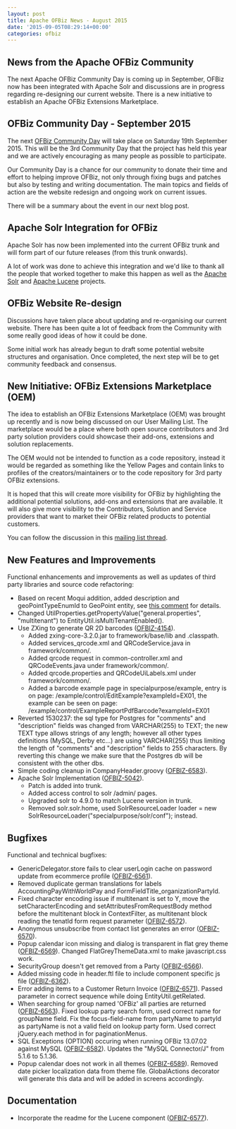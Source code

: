 ```yaml
---
layout: post
title: Apache OFBiz News - August 2015
date: '2015-09-05T08:29:14+00:00'
categories: ofbiz
---
```

<h2>News from the Apache OFBiz Community</h2>
The next Apache OFBiz Community Day is coming up in September, OFBiz now has been integrated with Apache Solr and discussions are in progress regarding re-designing our current website. There is a new initiative to establish an Apache OFBiz Extensions Marketplace.

<!--more-->
<h2>OFBiz Community Day - September 2015</h2>
The next <a href="https://cwiki.apache.org/confluence/display/OFBIZ/OFBiz+Community+Days">OFBiz Community Day</a> will take place on Saturday 19th September 2015. This will be the 3rd Community Day that the project has held this year and we are actively encouraging as many people as possible to participate.<p></p>
Our Community Day is a chance for our community to donate their time and effort to helping improve OFBiz, not only through fixing bugs and patches but also by testing and writing documentation. 
The main topics and fields of action are the website redesign and ongoing work on current issues. 
<p></p>
There will be a summary about the event in our next blog post.
<h2>Apache Solr Integration for OFBiz</h2>
Apache Solr has now been implemented into the current OFBiz trunk and will form part of our future releases (from this trunk onwards).<p></p> 

A lot of work was done to achieve this integration and we'd like to thank all the people that worked together to make this happen as well as the  <a href="http://lucene.apache.org/solr/">Apache Solr</a> and <a href="https://lucene.apache.org/core/">Apache Lucene</a> projects.<p></p>

<h2>OFBiz Website Re-design</h2>
Discussions have taken place about updating and re-organising our current website. There has been quite a lot of feedback from the Community with some really good ideas of how it could be done.<p></p>

Some initial work has already begun to draft some potential website structures and organisation. Once completed, the next step will be to get community feedback and consensus.

<h2>New Initiative: OFBiz Extensions Marketplace (OEM)</h2>
The idea to establish an OFBiz Extensions Marketplace (OEM) was brought up recently and is now being discussed on our User Mailing List. The marketplace would be a place where both open source contributors and 3rd party solution providers could showcase their add-ons, extensions and solution replacements.<p></p>

The OEM would not be intended to function as a code repository, instead it would be regarded as something like the Yellow Pages and contain links to profiles of the creators/maintainers or to the code repository for 3rd party OFBiz extensions.
<p></p>
It is hoped that this will create more visibility for OFBiz by highlighting the additional potential solutions, add-ons and extensions that are available. It will also give more visibility to the Contributors, Solution and Service providers that want to market their OFBiz related products to potential customers.
<p></p>
You can follow the discussion in this <a href="http://markmail.org/message/cjbsrxm467tqo4e2">mailing list thread</a>.
<h2>New Features and Improvements</h2>
Functional enhancements and improvements as well as updates of third party libraries and source code refactoring:
<ul>
	<li>Based on recent Moqui addition, added description and geoPointTypeEnumId to GeoPoint entity, see <a href="https://github.com/sssonline/moqui/commit/39a12eaedcc8e8d134457f6a38146737728bda24">this comment</a> for details.</li>
	<li>Changed UtilProperties.getPropertyValue("general.properties", "multitenant") to EntityUtil.isMultiTenantEnabled().</li>
	<li>Use ZXing to generate QR 2D barcodes (<a href="https://issues.apache.org/jira/browse/OFBIZ-4154">OFBIZ-4154</a>).
<ul>
	<li>Added zxing-core-3.2.0.jar to framework/base/lib and .classpath.</li>
	<li>Added services_qrcode.xml and QRCodeService.java in framework/common/.</li>
	<li>Added qrcode request in common-controller.xml and QRCodeEvents.java under framework/common/.</li>
	<li>Added qrcode.properties and QRCodeUiLabels.xml under framework/common/.</li>
	<li>Added a barcode example page in specialpurpose/example, entry is on page: /example/control/EditExample?exampleId=EX01, the example can be seen on page: /example/control/ExampleReportPdfBarcode?exampleId=EX01</li>
</ul>
</li>
	<li>Reverted 1530237: the sql type for Postgres for "comments" and "description" fields was changed from VARCHAR(255) to TEXT; the new TEXT type allows strings of any length; however all other types definitions (MySQL, Derby etc...) are using VARCHAR(255) thus limiting the length of "comments" and "description" fields to 255 characters. By reverting this change we make sure that the Postgres db will be consistent with the other dbs.</li>
	<li>Simple coding cleanup in CompanyHeader.groovy (<a href="https://issues.apache.org/jira/browse/OFBIZ-6583">OFBIZ-6583</a>).</li>
	<li>Apache Solr Implementation (<a href="https://issues.apache.org/jira/browse/OFBIZ-5042">OFBIZ-5042</a>).
<ul>
	<li>Patch is added into trunk.</li>
	<li>Added access control to solr /admin/ pages.</li>
	<li>Upgraded solr to 4.9.0 to match Lucene version in trunk.</li>
	<li>Removed solr.solr.home, used SolrResourceLoader loader = new SolrResourceLoader("specialpurpose/solr/conf");
instead.</li>
</ul>
</li>
</ul>
<h2>Bugfixes</h2>
Functional and technical bugfixes:
<ul>
	<li>GenericDelegator.store fails to clear userLogin cache on password update from ecommerce profile (<a href="https://issues.apache.org/jira/browse/OFBIZ-6561">OFBIZ-6561</a>).</li>
	<li>Removed duplicate german translations for labels AccountingPayWithWorldPay and FormFieldTitle_organizationPartyId.</li>
	<li>Fixed character encoding issue if multitenant is set to Y, move the setCharacterEncoding and setAttributesFromRequestBody method before the multitenant block in ContextFilter, as multitenant block reading the tenatId form request parameter (<a href="https://issues.apache.org/jira/browse/OFBIZ-6572">OFBIZ-6572</a>).</li>
	<li>Anonymous unsubscribe from contact list generates an error (<a href="https://issues.apache.org/jira/browse/OFBIZ-6570">OFBIZ-6570</a>).</li>
	<li>Popup calendar icon missing and dialog is transparent in flat grey theme (<a href="https://issues.apache.org/jira/browse/OFBIZ-6569">OFBIZ-6569</a>). Changed FlatGreyThemeData.xml to make javascript.css work.</li>
	<li>SecurityGroup doesn't get removed from a Party (<a href="https://issues.apache.org/jira/browse/OFBIZ-6566">OFBIZ-6566</a>).</li>
	<li>Added missing code in header.ftl file to include component specific js file (<a href="https://issues.apache.org/jira/browse/OFBIZ-6362">OFBIZ-6362</a>).</li>
	<li>Error adding items to a Customer Return Invoice (<a href="https://issues.apache.org/jira/browse/OFBIZ-6571">OFBIZ-6571</a>). Passed parameter in correct sequence while doing EntityUtil.getRelated.</li>
	<li>When searching for group named 'OFBiz' all parties are returned (<a href="https://issues.apache.org/jira/browse/OFBIZ-6563">OFBIZ-6563</a>). Fixed lookup party search form, used correct name for groupName field. Fix the focus-field-name from partyName to partyId as partyName is not a valid field on lookup party form. Used correct jQuery.each method in for paginationMenus.</li>
	<li>SQL Exceptions (OPTION) occuring when running OFBiz 13.07.02 against MySQL (<a href="https://issues.apache.org/jira/browse/OFBIZ-6582">OFBIZ-6582</a>). Updates the "MySQL Connector/J" from 5.1.6 to 5.1.36.</li>
	<li>Popup calendar does not work in all themes (<a href="https://issues.apache.org/jira/browse/OFBIZ-6589">OFBIZ-6589</a>). Removed date picker localization data from theme file. GlobalActions decorator will generate this data and will be added in screens accordingly.</li>
</ul>
<h2>Documentation</h2>
<ul>
	<li>Incorporate the readme for the Lucene component (<a href="https://issues.apache.org/jira/browse/OFBIZ-6577">OFBIZ-6577</a>).</li>
</ul>
&nbsp;
